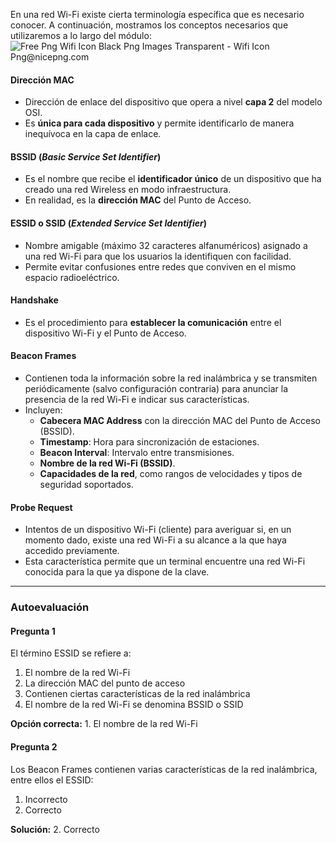 
En una red Wi-Fi existe cierta terminología específica que es necesario conocer. A continuación, mostramos los conceptos necesarios que utilizaremos a lo largo del módulo:
<img src="https://www.nicepng.com/png/detail/44-442804_free-png-wifi-icon-black-png-images-transparent.png" alt="Free Png Wifi Icon Black Png Images Transparent - Wifi Icon Png@nicepng.com">

#### Dirección MAC
- Dirección de enlace del dispositivo que opera a nivel **capa 2** del modelo OSI.
- Es **única para cada dispositivo** y permite identificarlo de manera inequívoca en la capa de enlace.

#### BSSID (_Basic Service Set Identifier_)
- Es el nombre que recibe el **identificador único** de un dispositivo que ha creado una red Wireless en modo infraestructura.
- En realidad, es la **dirección MAC** del Punto de Acceso.

#### ESSID o SSID (_Extended Service Set Identifier_)
- Nombre amigable (máximo 32 caracteres alfanuméricos) asignado a una red Wi-Fi para que los usuarios la identifiquen con facilidad.
- Permite evitar confusiones entre redes que conviven en el mismo espacio radioeléctrico.

#### Handshake
- Es el procedimiento para **establecer la comunicación** entre el dispositivo Wi-Fi y el Punto de Acceso.

#### Beacon Frames
- Contienen toda la información sobre la red inalámbrica y se transmiten periódicamente (salvo configuración contraria) para anunciar la presencia de la red Wi-Fi e indicar sus características.
- Incluyen:
	- **Cabecera MAC Address** con la dirección MAC del Punto de Acceso (BSSID).
	- **Timestamp**: Hora para sincronización de estaciones.
	- **Beacon Interval**: Intervalo entre transmisiones.
	- **Nombre de la red Wi-Fi (BSSID)**.
	- **Capacidades de la red**, como rangos de velocidades y tipos de seguridad soportados.

#### Probe Request
- Intentos de un dispositivo Wi-Fi (cliente) para averiguar si, en un momento dado, existe una red Wi-Fi a su alcance a la que haya accedido previamente.
- Esta característica permite que un terminal encuentre una red Wi-Fi conocida para la que ya dispone de la clave.

---

### Autoevaluación

#### Pregunta 1
El término ESSID se refiere a:

1. El nombre de la red Wi-Fi  
2. La dirección MAC del punto de acceso  
3. Contienen ciertas características de la red inalámbrica  
4. El nombre de la red Wi-Fi se denomina BSSID o SSID  

**Opción correcta:** 1. El nombre de la red Wi-Fi

#### Pregunta 2
Los Beacon Frames contienen varias características de la red inalámbrica, entre ellos el ESSID:

1. Incorrecto  
2. Correcto  

**Solución:** 2. Correcto
